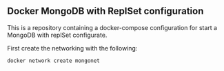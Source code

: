 ## Docker MongoDB with ReplSet configuration

This is a repository containing a docker-compose configuration for start a MongoDB with replSet configurate.

First create the networking with the following:

```cmd
docker network create mongonet
```
